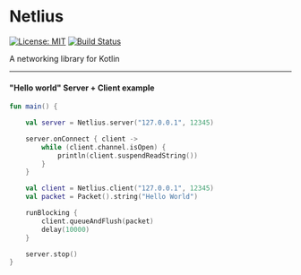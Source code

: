 # Netlius
[![License: MIT](https://img.shields.io/badge/license-MIT-blue.svg)](LICENSE)
[![Build Status](https://drone.12oclock.dev/api/badges/camdenorrb/Netlius/status.svg)](https://drone.12oclock.dev/camdenorrb/Netlius)

A networking library for Kotlin

---

#### "Hello world" Server + Client example
```kotlin
fun main() {

    val server = Netlius.server("127.0.0.1", 12345)

    server.onConnect { client ->
        while (client.channel.isOpen) {
            println(client.suspendReadString())
        }
    }

    val client = Netlius.client("127.0.0.1", 12345)
    val packet = Packet().string("Hello World")

    runBlocking {
        client.queueAndFlush(packet)
        delay(10000)
    }

    server.stop()
}
```

